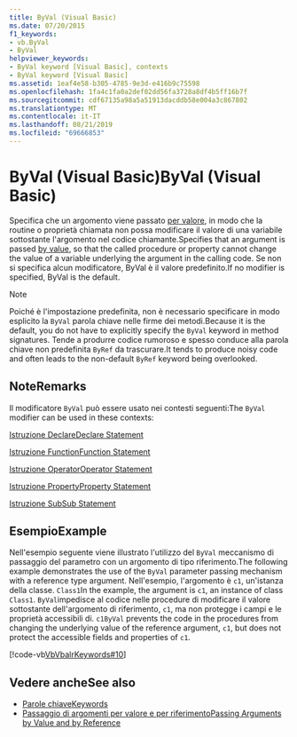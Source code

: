 ```yaml
---
title: ByVal (Visual Basic)
ms.date: 07/20/2015
f1_keywords:
- vb.ByVal
- ByVal
helpviewer_keywords:
- ByVal keyword [Visual Basic], contexts
- ByVal keyword [Visual Basic]
ms.assetid: 1eaf4e58-b305-4785-9e3d-e416b9c75598
ms.openlocfilehash: 1fa4c1fa0a2def02dd56fa3728a8df4b5ff16b7f
ms.sourcegitcommit: cdf67135a98a5a51913dacddb58e004a3c867802
ms.translationtype: MT
ms.contentlocale: it-IT
ms.lasthandoff: 08/21/2019
ms.locfileid: "69666853"
---
```

# <a name="byval-visual-basic"></a><span data-ttu-id="e62ab-102">ByVal (Visual Basic)</span><span class="sxs-lookup"><span data-stu-id="e62ab-102">ByVal (Visual Basic)</span></span>
<span data-ttu-id="e62ab-103">Specifica che un argomento viene passato [per valore](../../programming-guide/language-features/procedures/passing-arguments-by-value-and-by-reference.md), in modo che la routine o proprietà chiamata non possa modificare il valore di una variabile sottostante l'argomento nel codice chiamante.</span><span class="sxs-lookup"><span data-stu-id="e62ab-103">Specifies that an argument is passed [by value](../../programming-guide/language-features/procedures/passing-arguments-by-value-and-by-reference.md), so that the called procedure or property cannot change the value of a variable underlying the argument in the calling code.</span></span> <span data-ttu-id="e62ab-104">Se non si specifica alcun modificatore, ByVal è il valore predefinito.</span><span class="sxs-lookup"><span data-stu-id="e62ab-104">If no modifier is specified, ByVal is the default.</span></span>

> [!NOTE]
> <span data-ttu-id="e62ab-105">Poiché è l'impostazione predefinita, non è necessario specificare in modo esplicito la `ByVal` parola chiave nelle firme dei metodi.</span><span class="sxs-lookup"><span data-stu-id="e62ab-105">Because it is the default, you do not have to explicitly specify the `ByVal` keyword in method signatures.</span></span> <span data-ttu-id="e62ab-106">Tende a produrre codice rumoroso e spesso conduce alla parola chiave non predefinita `ByRef` da trascurare.</span><span class="sxs-lookup"><span data-stu-id="e62ab-106">It tends to produce noisy code and often leads to the non-default `ByRef` keyword being overlooked.</span></span>

## <a name="remarks"></a><span data-ttu-id="e62ab-107">Note</span><span class="sxs-lookup"><span data-stu-id="e62ab-107">Remarks</span></span>
 <span data-ttu-id="e62ab-108">Il modificatore `ByVal` può essere usato nei contesti seguenti:</span><span class="sxs-lookup"><span data-stu-id="e62ab-108">The `ByVal` modifier can be used in these contexts:</span></span>

 [<span data-ttu-id="e62ab-109">Istruzione Declare</span><span class="sxs-lookup"><span data-stu-id="e62ab-109">Declare Statement</span></span>](../../../visual-basic/language-reference/statements/declare-statement.md)

 [<span data-ttu-id="e62ab-110">Istruzione Function</span><span class="sxs-lookup"><span data-stu-id="e62ab-110">Function Statement</span></span>](../../../visual-basic/language-reference/statements/function-statement.md)
  
 [<span data-ttu-id="e62ab-111">Istruzione Operator</span><span class="sxs-lookup"><span data-stu-id="e62ab-111">Operator Statement</span></span>](../../../visual-basic/language-reference/statements/operator-statement.md)
  
 [<span data-ttu-id="e62ab-112">Istruzione Property</span><span class="sxs-lookup"><span data-stu-id="e62ab-112">Property Statement</span></span>](../../../visual-basic/language-reference/statements/property-statement.md)
  
 [<span data-ttu-id="e62ab-113">Istruzione Sub</span><span class="sxs-lookup"><span data-stu-id="e62ab-113">Sub Statement</span></span>](../../../visual-basic/language-reference/statements/sub-statement.md)

## <a name="example"></a><span data-ttu-id="e62ab-114">Esempio</span><span class="sxs-lookup"><span data-stu-id="e62ab-114">Example</span></span>
 <span data-ttu-id="e62ab-115">Nell'esempio seguente viene illustrato l'utilizzo del `ByVal` meccanismo di passaggio del parametro con un argomento di tipo riferimento.</span><span class="sxs-lookup"><span data-stu-id="e62ab-115">The following example demonstrates the use of the `ByVal` parameter passing mechanism with a reference type argument.</span></span> <span data-ttu-id="e62ab-116">Nell'esempio, l'argomento è `c1`, un'istanza della classe. `Class1`</span><span class="sxs-lookup"><span data-stu-id="e62ab-116">In the example, the argument is `c1`, an instance of class `Class1`.</span></span> <span data-ttu-id="e62ab-117">`ByVal`impedisce al codice nelle procedure di modificare il valore sottostante dell'argomento di riferimento, `c1`, ma non protegge i campi e le proprietà accessibili di. `c1`</span><span class="sxs-lookup"><span data-stu-id="e62ab-117">`ByVal` prevents the code in the procedures from changing the underlying value of the reference argument, `c1`, but does not protect the accessible fields and properties of `c1`.</span></span>

 [!code-vb[VbVbalrKeywords#10](~/samples/snippets/visualbasic/VS_Snippets_VBCSharp/VbVbalrKeywords/VB/Class5.vb#10)]

## <a name="see-also"></a><span data-ttu-id="e62ab-118">Vedere anche</span><span class="sxs-lookup"><span data-stu-id="e62ab-118">See also</span></span>

- [<span data-ttu-id="e62ab-119">Parole chiave</span><span class="sxs-lookup"><span data-stu-id="e62ab-119">Keywords</span></span>](../../../visual-basic/language-reference/keywords/index.md)
- [<span data-ttu-id="e62ab-120">Passaggio di argomenti per valore e per riferimento</span><span class="sxs-lookup"><span data-stu-id="e62ab-120">Passing Arguments by Value and by Reference</span></span>](../../../visual-basic/programming-guide/language-features/procedures/passing-arguments-by-value-and-by-reference.md)
